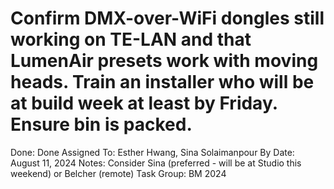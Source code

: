 # Confirm DMX-over-WiFi dongles still working on TE-LAN and that LumenAir presets work with moving heads. Train an installer who will be at build week at least by Friday. Ensure bin is packed.

Done: Done
Assigned To: Esther Hwang, Sina Solaimanpour
By Date: August 11, 2024
Notes: Consider Sina (preferred - will be at Studio this weekend) or Belcher (remote)
Task Group: BM 2024